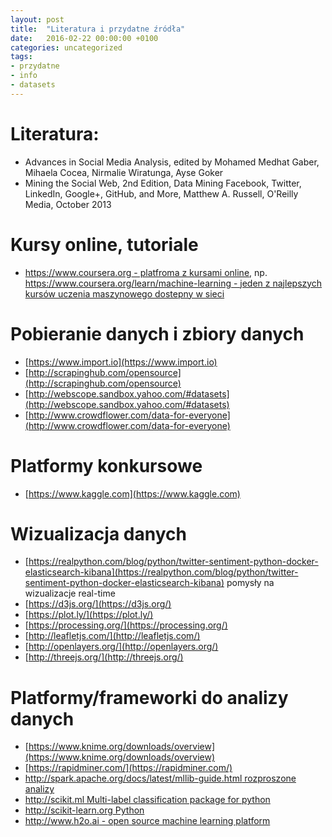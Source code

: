```yaml
---
layout: post
title:  "Literatura i przydatne źródła"
date:   2016-02-22 00:00:00 +0100
categories: uncategorized
tags: 
- przydatne
- info
- datasets
---
```


# Literatura:
- Advances in Social Media Analysis, edited by Mohamed Medhat Gaber, Mihaela Cocea, Nirmalie Wiratunga, Ayse Goker
- Mining the Social Web, 2nd Edition, Data Mining Facebook, Twitter, LinkedIn, Google+, GitHub, and More, Matthew A. Russell, O'Reilly Media, October 2013

# Kursy online, tutoriale
- [https://www.coursera.org - platfroma z kursami online](https://www.coursera.org), np. [https://www.coursera.org/learn/machine-learning - jeden z najlepszych kursów uczenia maszynowego dostepny w sieci](https://www.coursera.org/learn/machine-learning)

# Pobieranie danych i zbiory danych
- [https://www.import.io](https://www.import.io)
- [http://scrapinghub.com/opensource](http://scrapinghub.com/opensource)
- [http://webscope.sandbox.yahoo.com/#datasets](http://webscope.sandbox.yahoo.com/#datasets)
- [http://www.crowdflower.com/data-for-everyone](http://www.crowdflower.com/data-for-everyone)

# Platformy konkursowe
- [https://www.kaggle.com](https://www.kaggle.com)

# Wizualizacja danych
- [https://realpython.com/blog/python/twitter-sentiment-python-docker-elasticsearch-kibana](https://realpython.com/blog/python/twitter-sentiment-python-docker-elasticsearch-kibana) pomysły na wizualizacje real-time
- [https://d3js.org/](https://d3js.org/)
- [https://plot.ly/](https://plot.ly/)
- [https://processing.org/](https://processing.org/)
- [http://leafletjs.com/](http://leafletjs.com/)
- [http://openlayers.org/](http://openlayers.org/)
- [http://threejs.org/](http://threejs.org/)

# Platformy/frameworki do analizy danych
- [https://www.knime.org/downloads/overview](https://www.knime.org/downloads/overview)
- [https://rapidminer.com/](https://rapidminer.com/)
- [http://spark.apache.org/docs/latest/mllib-guide.html rozproszone analizy](http://spark.apache.org/docs/latest/mllib-guide.html) 
- [http://scikit.ml Multi-label classification package for python](http://scikit.ml)
- [http://scikit-learn.org Python](http://scikit-learn.org)
- [http://www.h2o.ai - open source machine learning platform](http://www.h2o.ai/)
